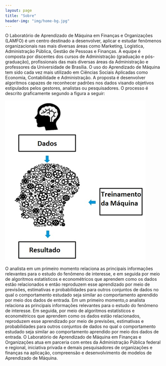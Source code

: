 ```yaml
---
layout: page
title: "Sobre"
header-img: "img/home-bg.jpg"
---
```


<p>O Laboratório de Aprendizado de Máquina em Finanças e Organizações (LAMFO) é um centro destinado a desenvolver, aplicar e estudar fenômenos organizacionais nas mais diversas áreas como Marketing, Logística, Administração Pública, Gestão de Pessoas e Finanças. A equipe é composta por discentes dos cursos de Administração (graduação e pós-graduação), profissionais das mais diversas áreas da Administração e professores da Universidade de Brasília. O uso do Aprendizado de Máquina tem sido cada vez mais utilizado em Ciências Sociais Aplicadas como Economia, Contabilidade e Administração. A proposta é desenvolver algoritmos capazes de reconhecer padrões nos dados visando objetivos estipulados pelos gestores, analistas ou pesquisadores. O processo é descrito graficamente segundo a figura a seguir:</p>


<img src="/img/ml_LAMFO_sobre.jpg" class="img-responsive center-block" alt="LAMFO_ML">


<p>O analista em um primeiro momento relaciona as principais informações relevantes para o estudo do fenômeno de interesse, e em seguida por meio de algoritmos estatísticos e econométricos que aprendem como os dados estão relacionados e então reproduzem esse aprendizado por meio de previsões, estimativas e probabilidades para outros conjuntos de dados no qual o comportamento estudado seja similar ao comportamento aprendido por meio dos dados de entrada. Em um primeiro momento,o analista relaciona as principais informações relevantes para o estudo do fenômeno de interesse. Em seguida, por meio de algoritmos estatísticos e econométricos que aprendem como os dados estão relacionados, reproduzem esse aprendizado por meio de previsões, estimativas e probabilidades para outros conjuntos de dados no qual o comportamento estudado seja similar ao comportamento aprendido por meio dos dados de entrada. O Laboratório de Aprendizado de Máquina em Finanças e Organizações atua em parceria com entes da Administração Pública federal e regional, iniciativa privada e demais pesquisadores de organizações e finanças na aplicação, compreensão e desenvolvimento de modelos de Aprendizado de Máquina.</p>

